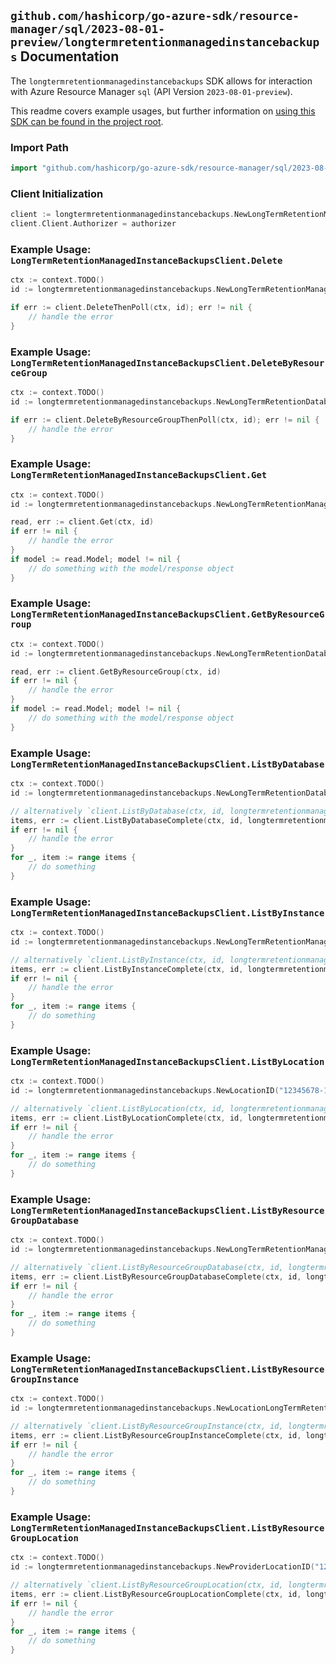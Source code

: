 
## `github.com/hashicorp/go-azure-sdk/resource-manager/sql/2023-08-01-preview/longtermretentionmanagedinstancebackups` Documentation

The `longtermretentionmanagedinstancebackups` SDK allows for interaction with Azure Resource Manager `sql` (API Version `2023-08-01-preview`).

This readme covers example usages, but further information on [using this SDK can be found in the project root](https://github.com/hashicorp/go-azure-sdk/tree/main/docs).

### Import Path

```go
import "github.com/hashicorp/go-azure-sdk/resource-manager/sql/2023-08-01-preview/longtermretentionmanagedinstancebackups"
```


### Client Initialization

```go
client := longtermretentionmanagedinstancebackups.NewLongTermRetentionManagedInstanceBackupsClientWithBaseURI("https://management.azure.com")
client.Client.Authorizer = authorizer
```


### Example Usage: `LongTermRetentionManagedInstanceBackupsClient.Delete`

```go
ctx := context.TODO()
id := longtermretentionmanagedinstancebackups.NewLongTermRetentionManagedInstanceBackupID("12345678-1234-9876-4563-123456789012", "locationName", "longTermRetentionManagedInstanceName", "longTermRetentionDatabaseName", "longTermRetentionManagedInstanceBackupName")

if err := client.DeleteThenPoll(ctx, id); err != nil {
	// handle the error
}
```


### Example Usage: `LongTermRetentionManagedInstanceBackupsClient.DeleteByResourceGroup`

```go
ctx := context.TODO()
id := longtermretentionmanagedinstancebackups.NewLongTermRetentionDatabaseLongTermRetentionManagedInstanceBackupID("12345678-1234-9876-4563-123456789012", "example-resource-group", "locationName", "longTermRetentionManagedInstanceName", "longTermRetentionDatabaseName", "longTermRetentionManagedInstanceBackupName")

if err := client.DeleteByResourceGroupThenPoll(ctx, id); err != nil {
	// handle the error
}
```


### Example Usage: `LongTermRetentionManagedInstanceBackupsClient.Get`

```go
ctx := context.TODO()
id := longtermretentionmanagedinstancebackups.NewLongTermRetentionManagedInstanceBackupID("12345678-1234-9876-4563-123456789012", "locationName", "longTermRetentionManagedInstanceName", "longTermRetentionDatabaseName", "longTermRetentionManagedInstanceBackupName")

read, err := client.Get(ctx, id)
if err != nil {
	// handle the error
}
if model := read.Model; model != nil {
	// do something with the model/response object
}
```


### Example Usage: `LongTermRetentionManagedInstanceBackupsClient.GetByResourceGroup`

```go
ctx := context.TODO()
id := longtermretentionmanagedinstancebackups.NewLongTermRetentionDatabaseLongTermRetentionManagedInstanceBackupID("12345678-1234-9876-4563-123456789012", "example-resource-group", "locationName", "longTermRetentionManagedInstanceName", "longTermRetentionDatabaseName", "longTermRetentionManagedInstanceBackupName")

read, err := client.GetByResourceGroup(ctx, id)
if err != nil {
	// handle the error
}
if model := read.Model; model != nil {
	// do something with the model/response object
}
```


### Example Usage: `LongTermRetentionManagedInstanceBackupsClient.ListByDatabase`

```go
ctx := context.TODO()
id := longtermretentionmanagedinstancebackups.NewLongTermRetentionDatabaseID("12345678-1234-9876-4563-123456789012", "locationName", "longTermRetentionManagedInstanceName", "longTermRetentionDatabaseName")

// alternatively `client.ListByDatabase(ctx, id, longtermretentionmanagedinstancebackups.DefaultListByDatabaseOperationOptions())` can be used to do batched pagination
items, err := client.ListByDatabaseComplete(ctx, id, longtermretentionmanagedinstancebackups.DefaultListByDatabaseOperationOptions())
if err != nil {
	// handle the error
}
for _, item := range items {
	// do something
}
```


### Example Usage: `LongTermRetentionManagedInstanceBackupsClient.ListByInstance`

```go
ctx := context.TODO()
id := longtermretentionmanagedinstancebackups.NewLongTermRetentionManagedInstanceID("12345678-1234-9876-4563-123456789012", "locationName", "longTermRetentionManagedInstanceName")

// alternatively `client.ListByInstance(ctx, id, longtermretentionmanagedinstancebackups.DefaultListByInstanceOperationOptions())` can be used to do batched pagination
items, err := client.ListByInstanceComplete(ctx, id, longtermretentionmanagedinstancebackups.DefaultListByInstanceOperationOptions())
if err != nil {
	// handle the error
}
for _, item := range items {
	// do something
}
```


### Example Usage: `LongTermRetentionManagedInstanceBackupsClient.ListByLocation`

```go
ctx := context.TODO()
id := longtermretentionmanagedinstancebackups.NewLocationID("12345678-1234-9876-4563-123456789012", "locationName")

// alternatively `client.ListByLocation(ctx, id, longtermretentionmanagedinstancebackups.DefaultListByLocationOperationOptions())` can be used to do batched pagination
items, err := client.ListByLocationComplete(ctx, id, longtermretentionmanagedinstancebackups.DefaultListByLocationOperationOptions())
if err != nil {
	// handle the error
}
for _, item := range items {
	// do something
}
```


### Example Usage: `LongTermRetentionManagedInstanceBackupsClient.ListByResourceGroupDatabase`

```go
ctx := context.TODO()
id := longtermretentionmanagedinstancebackups.NewLongTermRetentionManagedInstanceLongTermRetentionDatabaseID("12345678-1234-9876-4563-123456789012", "example-resource-group", "locationName", "longTermRetentionManagedInstanceName", "longTermRetentionDatabaseName")

// alternatively `client.ListByResourceGroupDatabase(ctx, id, longtermretentionmanagedinstancebackups.DefaultListByResourceGroupDatabaseOperationOptions())` can be used to do batched pagination
items, err := client.ListByResourceGroupDatabaseComplete(ctx, id, longtermretentionmanagedinstancebackups.DefaultListByResourceGroupDatabaseOperationOptions())
if err != nil {
	// handle the error
}
for _, item := range items {
	// do something
}
```


### Example Usage: `LongTermRetentionManagedInstanceBackupsClient.ListByResourceGroupInstance`

```go
ctx := context.TODO()
id := longtermretentionmanagedinstancebackups.NewLocationLongTermRetentionManagedInstanceID("12345678-1234-9876-4563-123456789012", "example-resource-group", "locationName", "longTermRetentionManagedInstanceName")

// alternatively `client.ListByResourceGroupInstance(ctx, id, longtermretentionmanagedinstancebackups.DefaultListByResourceGroupInstanceOperationOptions())` can be used to do batched pagination
items, err := client.ListByResourceGroupInstanceComplete(ctx, id, longtermretentionmanagedinstancebackups.DefaultListByResourceGroupInstanceOperationOptions())
if err != nil {
	// handle the error
}
for _, item := range items {
	// do something
}
```


### Example Usage: `LongTermRetentionManagedInstanceBackupsClient.ListByResourceGroupLocation`

```go
ctx := context.TODO()
id := longtermretentionmanagedinstancebackups.NewProviderLocationID("12345678-1234-9876-4563-123456789012", "example-resource-group", "locationName")

// alternatively `client.ListByResourceGroupLocation(ctx, id, longtermretentionmanagedinstancebackups.DefaultListByResourceGroupLocationOperationOptions())` can be used to do batched pagination
items, err := client.ListByResourceGroupLocationComplete(ctx, id, longtermretentionmanagedinstancebackups.DefaultListByResourceGroupLocationOperationOptions())
if err != nil {
	// handle the error
}
for _, item := range items {
	// do something
}
```
